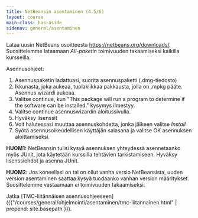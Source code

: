```yaml
---
title: NetBeansin asentaminen (4.5/6)
layout: course
main-class: has-aside
sidenav: general/asentaminen
---	
```

Lataa uusin NetBeans osoitteesta <https://netbeans.org/downloads/>. Suosittelemme lataamaan *All-paketin* toimivuuden takaamiseksi kaikilla kursseilla.

Asennusohjeet: 

1. Asennuspaketin ladattuasi, suorita asennuspaketti (.dmg-tiedosto)
2. Ikkunasta, joka aukeaa, tuplaklikkaa pakkausta, jolla on .mpkg pääte. Asennus wizardi aukeaa.
3. Valitse continue, kun  "This package will run a program to determine if the software can be installed." kysymys ilmestyy.
4. Valitse continue asennuswizardin aloitussivulla.
5. Hyväksy lisenssit
6. Voit halutessasi muuttaa asennuskohdetta, jonka jälkeen valitse *Install*
7. Syötä asennusoikeudellisen käyttäjän salasana ja valitse OK asennuksen aloittamiseksi.

**HUOM1:** NetBeansin tulisi kysyä asennuksen yhteydessä asennetaanko myös JUnit, jota käytetään kurssilla tehtävien tarkistamiseen. Hyväksy lisenssiehdot ja asenna JUnit.

**HUOM2:** Jos koneellasi on tai on ollut vanha versio NetBeansista, uuden version asentaminen saattaa kysyä tuodaanko vanhan version määritykset. Suosittelemme vastaamaan *ei* toimivuuden takaamiseksi.

Jatka [TMC-liitännäisen asennusohjeeseen]({{"/courses/general/ohjelmointi/asentaminen/tmc-liitannainen.html" | prepend: site.basepath }}).
